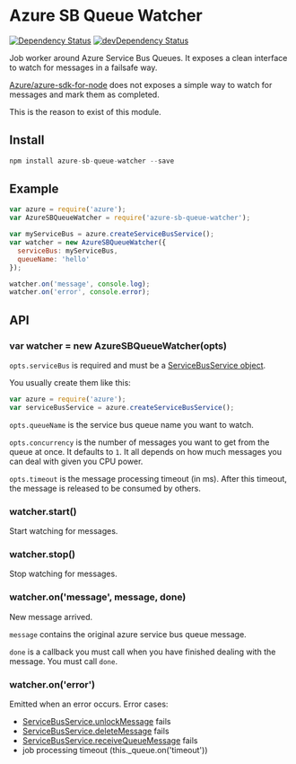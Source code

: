 # Azure SB Queue Watcher
[![Dependency Status](http://img.shields.io/david/vvo/azure-sb-queue-watcher.svg?style=flat-square)](https://david-dm.org/vvo/azure-sb-queue-watcher) [![devDependency Status](http://img.shields.io/david/dev/vvo/azure-sb-queue-watcher.svg?style=flat-square)](https://david-dm.org/vvo/azure-sb-queue-watcher#info=devDependencies)

Job worker around Azure Service Bus Queues. It exposes a clean interface to watch for messages
in a failsafe way.

[Azure/azure-sdk-for-node](https://github.com/Azure/azure-sdk-for-node) does not exposes
a simple way to watch for messages and mark them as completed.

This is the reason to exist of this module.

## Install

```js
npm install azure-sb-queue-watcher --save
```

## Example

```js
var azure = require('azure');
var AzureSBQueueWatcher = require('azure-sb-queue-watcher');

var myServiceBus = azure.createServiceBusService();
var watcher = new AzureSBQueueWatcher({
  serviceBus: myServiceBus,
  queueName: 'hello'
});

watcher.on('message', console.log);
watcher.on('error', console.error);
```

## API

### var watcher = new AzureSBQueueWatcher(opts)

`opts.serviceBus` is required and must be a [ServiceBusService object](https://github.com/Azure/azure-sdk-for-node/blob/faba861ffa6bb09cba8c294d10a34ced9bdcd7fa/lib/services/serviceBus/lib/servicebusservice.js#L68).

You usually create them like this:

```js
var azure = require('azure');
var serviceBusService = azure.createServiceBusService();
```

`opts.queueName` is the service bus queue name you want to watch.

`opts.concurrency` is the number of messages you want to get from the queue at once. It defaults
to `1`. It all depends on how much messages you can deal with given you CPU power.

`opts.timeout` is the message processing timeout (in ms). After this timeout, the message is released to be consumed by others.

### watcher.start()

Start watching for messages.

### watcher.stop()

Stop watching for messages.

### watcher.on('message', message, done)

New message arrived.

`message` contains the original azure service bus queue message.

`done` is a callback you must call when you have finished dealing with the message.
You must call `done`.

### watcher.on('error')

Emitted when an error occurs. Error cases:

- [ServiceBusService.unlockMessage](https://github.com/Azure/azure-sdk-for-node/blob/faba861ffa6bb09cba8c294d10a34ced9bdcd7fa/lib/services/serviceBus/lib/servicebusservice.js#L322-L353) fails
- [ServiceBusService.deleteMessage](https://github.com/Azure/azure-sdk-for-node/blob/faba861ffa6bb09cba8c294d10a34ced9bdcd7fa/lib/services/serviceBus/lib/servicebusservice.js#L289-L320) fails
- [ServiceBusService.receiveQueueMessage](https://github.com/Azure/azure-sdk-for-node/blob/faba861ffa6bb09cba8c294d10a34ced9bdcd7fa/lib/services/serviceBus/lib/servicebusservice.js#L209-L241) fails
- job processing timeout (this._queue.on('timeout'))

